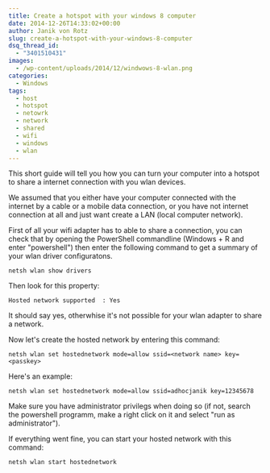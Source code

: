 ```yaml
---
title: Create a hotspot with your windows 8 computer
date: 2014-12-26T14:33:02+00:00
author: Janik von Rotz
slug: create-a-hotspot-with-your-windows-8-computer
dsq_thread_id:
  - "3401510431"
images:
  - /wp-content/uploads/2014/12/windwows-8-wlan.png
categories:
  - Windows
tags:
  - host
  - hotspot
  - netowrk
  - network
  - shared
  - wifi
  - windows
  - wlan
---
```

This short guide will tell you how you can turn your computer into a hotspot to share a internet connection with you wlan devices.

We assumed that you either have your computer connected with the internet by a cable or a mobile data connection, or you have not internet connection at all and just want create a LAN (local computer network).
<!--more-->
First of all your wifi adapter has to able to share a connection, you can check that by opening the PowerShell commandline (Windows + R and enter "powershell") then enter the following command to get a summary of your wlan driver configuratons.

	netsh wlan show drivers

Then look for this property:

	Hosted network supported  : Yes

It should say yes, otherwhise it's not possible for your wlan adapter to share a network.

Now let's create the hosted network by entering this command:

	netsh wlan set hostednetwork mode=allow ssid=<network name> key=<passkey>

Here's an example:

	netsh wlan set hostednetwork mode=allow ssid=adhocjanik key=12345678

Make sure you have administrator privilegs when doing so (if not, search the powershell programm, make a right click on it and select "run as administrator").

If everything went fine, you can start your hosted network with this command:


	netsh wlan start hostednetwork
